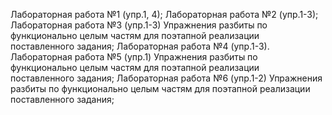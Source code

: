 Лабораторная работа №1 (упр.1, 4);
Лабораторная работа №2 (упр.1-3);
Лабораторная работа №3 (упр.1-3) Упражнения разбиты по функционально целым частям для поэтапной реализации поставленного задания;
Лабораторная работа №4 (упр.1-3).
Лабораторная работа №5 (упр.1) Упражнения разбиты по функционально целым частям для поэтапной реализации поставленного задания;
Лабораторная работа №6 (упр.1-2) Упражнения разбиты по функционально целым частям для поэтапной реализации поставленного задания;
